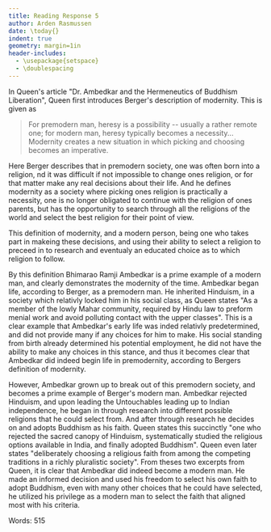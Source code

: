 ```yaml
---
title: Reading Response 5
author: Arden Rasmussen
date: \today{}
indent: true
geometry: margin=1in
header-includes:
  - \usepackage{setspace}
  - \doublespacing
---
```


In Queen's article "Dr. Ambedkar and the Hermeneutics of Buddhism Liberation",
Queen first introduces Berger's description of modernity. This is given as

> For premodern man, heresy is a possibility -- usually a rather remote one;
> for modern man, heresy typically becomes a necessity... Modernity creates a
> new situation in which picking and choosing becomes an imperative.

Here Berger describes that in premodern society, one was often born into a
religion, nd it was difficult if not impossible to change ones religion, or for
that matter make any real decisions about their life. And he defines modernity
as a society where picking ones religion is practically a necessity, one is
no longer obligated to continue with the religion of ones parents, but has the
opportunity to search through all the religions of the world and select the best
religion for their point of view.

This definition of modernity, and a modern person, being one who takes part in
makeing these decisions, and using their ability to select a religion to
preceed in to research and eventualy an educated choice as to which religion to
follow.

By this definition Bhimarao Ramji Ambedkar is a prime example of a modern man,
and clearly demonstrates the modernity of the time. Ambedkar began life,
according to Berger, as a premodern man. He inherited Hinduism, in a society
which relativly locked him in his social class, as Queen states "As a member of
the lowly Mahar community, required by Hindu law to preform menial work and
avoid polluting contact with the upper classes". This is a clear example that
Ambedkar's early life was inded relativly predetermined, and did not provide
many if any choices for him to make. His social standing from birth already
determined his potential employment, he did not have the ability to make any
choices in this stance, and thus it becomes clear that Ambedkar did indeed
begin life in premodernity, according to Bergers definition of modernity.

However, Ambedkar grown up to break out of this premodern society, and becomes
a prime example of Berger's modern man. Ambedkar rejected Hinduism, and upon
leading the Untouchables leading up to Indian independence, he began in through
research into different possible religions that he could select from. And after
through research he decides on and adopts Buddhism as his faith. Queen states
this succinctly "one who rejected the sacred canopy of Hinduism, systematically
studied the religious options available in India, and finally adopted
Buddhism". Queen even later states "deliberately choosing a religious faith from
among the competing traditions in a richly pluralistic society". From theses
two excerpts from Queen, it is clear that Ambedkar did indeed become a modern
man. He made an informed decision and used his freedom to select his own faith
to adopt Buddhism, even with many other choices that he could have selected, he
utilized his privilege as a modern man to select the faith that aligned most with
his criteria.

Words: 515
